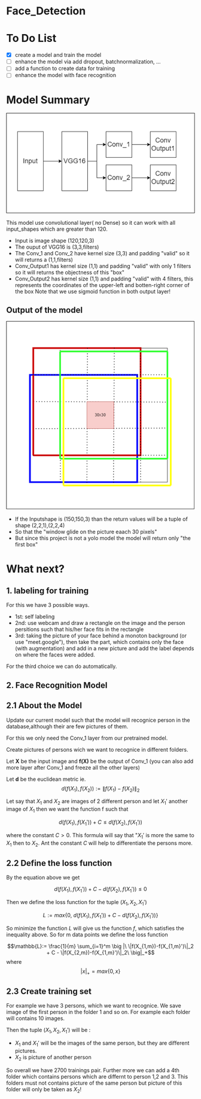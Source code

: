 # Face_Detection

# To Do List

- [x] create a model and train the model 
- [ ] enhance the model via add dropout, batchnormalization, ...
- [ ] add a function to create data for training
- [ ] enhance the model with face recognition

# Model Summary

![Alt text](pics/Model.png?raw=true "model")

This model use convolutional layer( no Dense) so it can work with all input_shapes which are greater than 120.

- Input is image shape (120,120,3)
- The ouput of VGG16 is (3,3,filters)
- The Conv_1 and Conv_2 have kernel size (3,3) and padding "valid" so it will returns a (1,1,filters)
- Conv_Output1 has kernel size (1,1) and padding "valid" with only 1 filters so it will returns the objectness of this "box"
- Conv_Output2 has kernel size (1,1) and padding "valid" with 4 filters, this represents the coordinates of the upper-left and botten-right corner of the box
Note that we use sigmoid function in both output layer!

## Output of the model

![Alt text](pics/Output.png?raw=true "output")

- If the Inputshape is (150,150,3) than the return values will be a tuple of shape (2,2,1),(2,2,4)
- So that the "window glide on the picture eaach 30 pixels" 
- But since this project is not a yolo model the model will return only "the first box"


# What next?

## 1. labeling for training

For this we have 3 possible ways.

- 1st: self labeling
- 2nd: use webcam and draw a rectangle on the image and the person persitions such that his/her face fits in the rectangle
- 3rd: taking the picture of your face behind a monoton background (or use "meet.google"), then take the part, which contains only the face (with augmentation) and add in 
a new picture and add the label depends on where the faces were added.

For the third choice we can do automatically.

## 2. Face Recognition Model

## 2.1 About the Model

Update our current model such that the model will recognice person in the database,although their are few pictures of them.

For this we only need the Conv_1 layer from our pretrained model.

Create pictures of persons wich we want to recognice in different folders.

Let **X** be the input image and **f(X)** be the output of Conv_1 (you can also add more layer after Conv_1 and freeze all the other layers)

Let **d** be the euclidean metric ie.
$$ d(f(X_1),f(X_2)):= \|f(X_1)-f(X_2)\|_2 $$

Let say that $X_1$ and $X_2$ are images of 2 different person and let $X_1'$ another image of $X_1$ then we want the function f such that

$$ d(f(X_1),f(X_1')) + C \leq d(f(X_2),f(X_1'))$$ 

where the constant $C>0$. This formula will say that "$X_1'$ is more the same to $X_1$ then to $X_2$. Ant the constant $C$ will help to differentiate the persons more.

## 2.2 Define the loss function
By the equation above we get

$$ d(f(X_1),f(X_1')) + C - d(f(X_2),f(X_1')) \leq 0$$ 

Then we define the loss function for the tuple $(X_1,X_2,X_1')$

$$ L:= max\{0,\ d(f(X_1),f(X_1')) + C - d(f(X_2),f(X_1'))\}$$

So minimize the function $L$ will give us the function $f$, which satisfies the inequality above. So for m data points we define the loss function

$$\mathbb{L}:= \frac{1}{m} \sum_{i=1}^m \big |\ \|f(X_{1,m})-f(X_{1,m}')\|_2 + C - \|f(X_{2,m})-f(X_{1,m}')\|_2\ \big|_+$$
where 
$$\big |x \big |_+= max\{0,x\}$$

## 2.3 Create training set
For example we have 3 persons, which we want to recognice. We save image of the first person in the folder 1 and so on. For example each folder will contains 10 images.

Then the tuple $(X_1,X_2,X_1')$ will be :

- $X_1$ and $X_1'$ will be the images of the same person, but they are different pictures.
- $X_2$ is picture of another person

So overall we have 2700 trainings pair.
Further more we can add a 4th folder which contains persons which are differnt to person 1,2 and 3. This folders must not contains picture of the same person but picture of this folder will only be taken as $X_2$!
